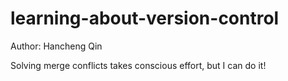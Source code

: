 # learning-about-version-control

Author: Hancheng Qin

Solving merge conflicts takes conscious effort, but I can do it!